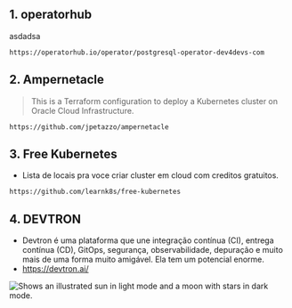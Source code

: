 ## 1. operatorhub

asdadsa

``` https://operatorhub.io/operator/postgresql-operator-dev4devs-com ```

## 2. Ampernetacle 

> This is a Terraform configuration to deploy a Kubernetes cluster on Oracle Cloud Infrastructure.

``` https://github.com/jpetazzo/ampernetacle ```

## 3. Free Kubernetes 

* Lista de locais pra voce criar cluster em cloud com creditos gratuitos.

``` https://github.com/learnk8s/free-kubernetes ```

## 4. DEVTRON

* Devtron é uma plataforma que une integração contínua (CI), entrega contínua (CD), GitOps, segurança, observabilidade, depuração e muito mais de uma forma muito amigável. Ela tem um potencial enorme.
* https://devtron.ai/

<picture>
  <img alt="Shows an illustrated sun in light mode and a moon with stars in dark mode." src="https://devtron.ai/images/twitter_image.png">
</picture>
